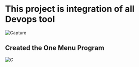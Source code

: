 # This project is integration of all Devops tool
![Capture](https://user-images.githubusercontent.com/78929192/201070858-c4f6aeb7-35b1-43c0-b1b6-f14e38ed5c7b.PNG)
## Created the One Menu Program

![C](https://user-images.githubusercontent.com/78929192/201937179-bc72dc5d-b43b-4b56-a715-c0b491af51c0.PNG)
